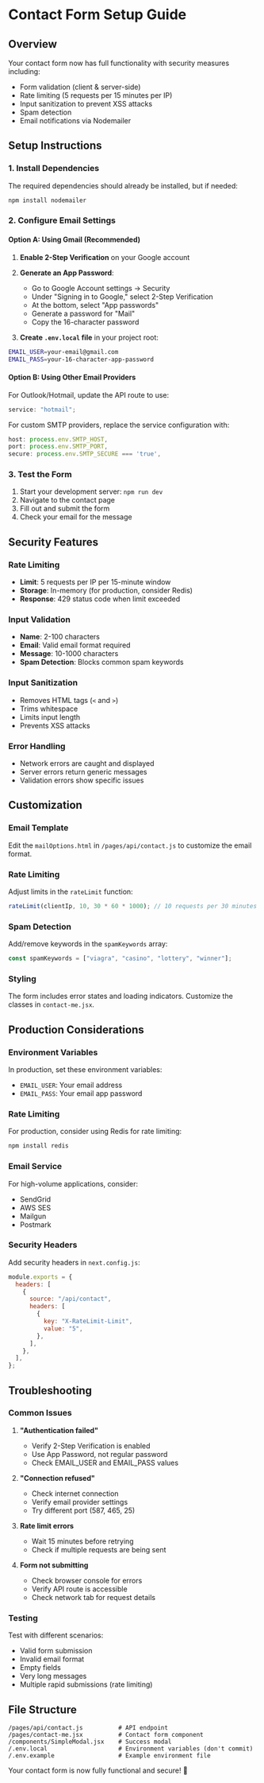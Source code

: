 # Contact Form Setup Guide

## Overview

Your contact form now has full functionality with security measures including:

- Form validation (client & server-side)
- Rate limiting (5 requests per 15 minutes per IP)
- Input sanitization to prevent XSS attacks
- Spam detection
- Email notifications via Nodemailer

## Setup Instructions

### 1. Install Dependencies

The required dependencies should already be installed, but if needed:

```bash
npm install nodemailer
```

### 2. Configure Email Settings

#### Option A: Using Gmail (Recommended)

1. **Enable 2-Step Verification** on your Google account
2. **Generate an App Password**:

   - Go to Google Account settings → Security
   - Under "Signing in to Google," select 2-Step Verification
   - At the bottom, select "App passwords"
   - Generate a password for "Mail"
   - Copy the 16-character password

3. **Create `.env.local` file** in your project root:

```bash
EMAIL_USER=your-email@gmail.com
EMAIL_PASS=your-16-character-app-password
```

#### Option B: Using Other Email Providers

For Outlook/Hotmail, update the API route to use:

```javascript
service: "hotmail";
```

For custom SMTP providers, replace the service configuration with:

```javascript
host: process.env.SMTP_HOST,
port: process.env.SMTP_PORT,
secure: process.env.SMTP_SECURE === 'true',
```

### 3. Test the Form

1. Start your development server: `npm run dev`
2. Navigate to the contact page
3. Fill out and submit the form
4. Check your email for the message

## Security Features

### Rate Limiting

- **Limit**: 5 requests per IP per 15-minute window
- **Storage**: In-memory (for production, consider Redis)
- **Response**: 429 status code when limit exceeded

### Input Validation

- **Name**: 2-100 characters
- **Email**: Valid email format required
- **Message**: 10-1000 characters
- **Spam Detection**: Blocks common spam keywords

### Input Sanitization

- Removes HTML tags (`<` and `>`)
- Trims whitespace
- Limits input length
- Prevents XSS attacks

### Error Handling

- Network errors are caught and displayed
- Server errors return generic messages
- Validation errors show specific issues

## Customization

### Email Template

Edit the `mailOptions.html` in `/pages/api/contact.js` to customize the email format.

### Rate Limiting

Adjust limits in the `rateLimit` function:

```javascript
rateLimit(clientIp, 10, 30 * 60 * 1000); // 10 requests per 30 minutes
```

### Spam Detection

Add/remove keywords in the `spamKeywords` array:

```javascript
const spamKeywords = ["viagra", "casino", "lottery", "winner"];
```

### Styling

The form includes error states and loading indicators. Customize the classes in `contact-me.jsx`.

## Production Considerations

### Environment Variables

In production, set these environment variables:

- `EMAIL_USER`: Your email address
- `EMAIL_PASS`: Your email app password

### Rate Limiting

For production, consider using Redis for rate limiting:

```bash
npm install redis
```

### Email Service

For high-volume applications, consider:

- SendGrid
- AWS SES
- Mailgun
- Postmark

### Security Headers

Add security headers in `next.config.js`:

```javascript
module.exports = {
  headers: [
    {
      source: "/api/contact",
      headers: [
        {
          key: "X-RateLimit-Limit",
          value: "5",
        },
      ],
    },
  ],
};
```

## Troubleshooting

### Common Issues

1. **"Authentication failed"**

   - Verify 2-Step Verification is enabled
   - Use App Password, not regular password
   - Check EMAIL_USER and EMAIL_PASS values

2. **"Connection refused"**

   - Check internet connection
   - Verify email provider settings
   - Try different port (587, 465, 25)

3. **Rate limit errors**

   - Wait 15 minutes before retrying
   - Check if multiple requests are being sent

4. **Form not submitting**
   - Check browser console for errors
   - Verify API route is accessible
   - Check network tab for request details

### Testing

Test with different scenarios:

- Valid form submission
- Invalid email format
- Empty fields
- Very long messages
- Multiple rapid submissions (rate limiting)

## File Structure

```
/pages/api/contact.js          # API endpoint
/pages/contact-me.jsx          # Contact form component
/components/SimpleModal.jsx    # Success modal
/.env.local                    # Environment variables (don't commit)
/.env.example                  # Example environment file
```

Your contact form is now fully functional and secure! 🎉
